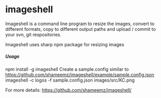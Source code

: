 # imageshell

Imageshell is a command line program to resize the images, convert to different formats, copy to different output paths and upload / commit to your svn, git respositories.

Imageshell uses sharp npm package for resizing images

##### Usage
npm install -g imageshell
Create a sample.config similar to https://github.com/shameemz/imageshell/example/sample.config.json
imageshell -c logos -f sample.config.json images/src/KC.png 

For more details: https://github.com/shameemz/imageshell/